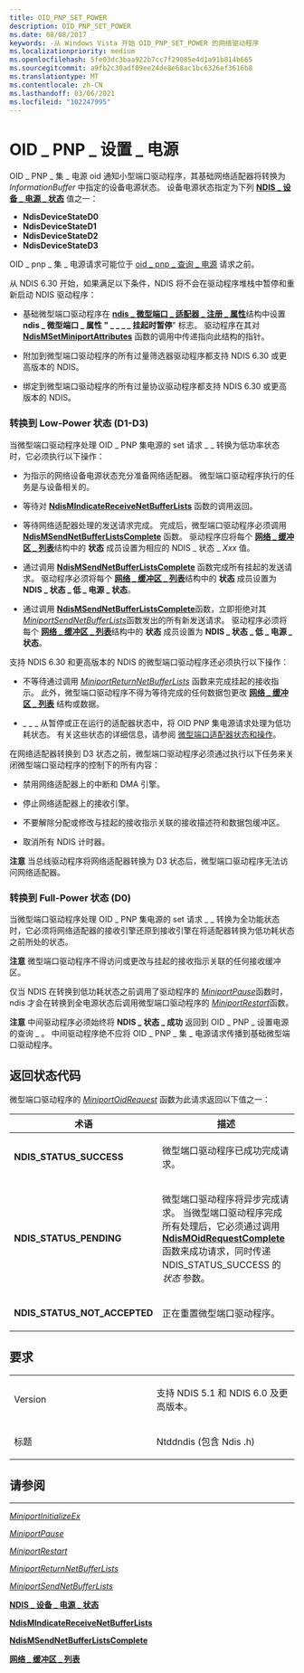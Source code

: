 ```yaml
---
title: OID_PNP_SET_POWER
description: OID_PNP_SET_POWER
ms.date: 08/08/2017
keywords: -从 Windows Vista 开始 OID_PNP_SET_POWER 的网络驱动程序
ms.localizationpriority: medium
ms.openlocfilehash: 5fe03dc3baa922b7cc7f29085e4d1a91b814b665
ms.sourcegitcommit: a9fb2c30adf09ee24de8e68ac1bc6326ef3616b8
ms.translationtype: MT
ms.contentlocale: zh-CN
ms.lasthandoff: 03/06/2021
ms.locfileid: "102247995"
---
```

# <a name="oid_pnp_set_power"></a>OID \_ PNP \_ 设置 \_ 电源





OID \_ PNP \_ 集 \_ 电源 oid 通知小型端口驱动程序，其基础网络适配器将转换为 *InformationBuffer* 中指定的设备电源状态。 设备电源状态指定为下列 [**NDIS \_ 设备 \_ 电源 \_ 状态**](/windows-hardware/drivers/ddi/ntddndis/ne-ntddndis-_ndis_device_power_state) 值之一：

-   **NdisDeviceStateD0**
-   **NdisDeviceStateD1**
-   **NdisDeviceStateD2**
-   **NdisDeviceStateD3**

OID \_ pnp \_ 集 \_ 电源请求可能位于 [oid \_ pnp \_ 查询 \_ 电源](oid-pnp-query-power.md) 请求之前。

从 NDIS 6.30 开始，如果满足以下条件，NDIS 将不会在驱动程序堆栈中暂停和重新启动 NDIS 驱动程序：

-   基础微型端口驱动程序在 [**ndis \_ 微型端口 \_ 适配器 \_ 注册 \_ 属性**](/windows-hardware/drivers/ddi/ndis/ns-ndis-_ndis_miniport_adapter_registration_attributes)结构中设置 **ndis \_ 微型端口 \_ 属性 " \_ \_ \_ \_ 挂起时暂停**" 标志。 驱动程序在其对 [**NdisMSetMiniportAttributes**](/windows-hardware/drivers/ddi/ndis/nf-ndis-ndismsetminiportattributes) 函数的调用中传递指向此结构的指针。

-   附加到微型端口驱动程序的所有过量筛选器驱动程序都支持 NDIS 6.30 或更高版本的 NDIS。

-   绑定到微型端口驱动程序的所有过量协议驱动程序都支持 NDIS 6.30 或更高版本的 NDIS。

### <a name="transitioning-to-a-low-power-state-d1-d3"></a>转换到 Low-Power 状态 (D1-D3) 

当微型端口驱动程序处理 OID \_ PNP 集电源的 set 请求 \_ \_ 转换为低功率状态时，它必须执行以下操作：

-   为指示的网络设备电源状态充分准备网络适配器。 微型端口驱动程序执行的任务是与设备相关的。

-   等待对 [**NdisMIndicateReceiveNetBufferLists**](/windows-hardware/drivers/ddi/ndis/nf-ndis-ndismindicatereceivenetbufferlists) 函数的调用返回。

-   等待网络适配器处理的发送请求完成。 完成后，微型端口驱动程序必须调用 [**NdisMSendNetBufferListsComplete**](/windows-hardware/drivers/ddi/ndis/nf-ndis-ndismsendnetbufferlistscomplete) 函数。 驱动程序应将每个 [**网络 \_ 缓冲区 \_ 列表**](/windows-hardware/drivers/ddi/nbl/ns-nbl-net_buffer_list)结构中的 **状态** 成员设置为相应的 NDIS \_ 状态 \_ *Xxx* 值。

-   通过调用 [**NdisMSendNetBufferListsComplete**](/windows-hardware/drivers/ddi/ndis/nf-ndis-ndismsendnetbufferlistscomplete) 函数完成所有挂起的发送请求。 驱动程序必须将每个 [**网络 \_ 缓冲区 \_ 列表**](/windows-hardware/drivers/ddi/nbl/ns-nbl-net_buffer_list)结构中的 **状态** 成员设置为 **NDIS \_ 状态 \_ 低 \_ 电源 \_ 状态**。

-   通过调用 [**NdisMSendNetBufferListsComplete**](/windows-hardware/drivers/ddi/ndis/nf-ndis-ndismsendnetbufferlistscomplete)函数，立即拒绝对其 [*MiniportSendNetBufferLists*](/windows-hardware/drivers/ddi/ndis/nc-ndis-miniport_send_net_buffer_lists)函数发出的所有新发送请求。 驱动程序必须将每个 [**网络 \_ 缓冲区 \_ 列表**](/windows-hardware/drivers/ddi/nbl/ns-nbl-net_buffer_list)结构中的 **状态** 成员设置为 **NDIS \_ 状态 \_ 低 \_ 电源 \_ 状态**。

支持 NDIS 6.30 和更高版本的 NDIS 的微型端口驱动程序还必须执行以下操作：

-   不等待通过调用 [*MiniportReturnNetBufferLists*](/windows-hardware/drivers/ddi/ndis/nc-ndis-miniport_return_net_buffer_lists) 函数来完成挂起的接收指示。 此外，微型端口驱动程序不得为等待完成的任何数据包更改 [**网络 \_ 缓冲区 \_ 列表**](/windows-hardware/drivers/ddi/nbl/ns-nbl-net_buffer_list) 结构或数据。

-   \_ \_ \_ 从暂停或正在运行的适配器状态中，将 OID PNP 集电源请求处理为低功耗状态。 有关这些状态的详细信息，请参阅 [微型端口适配器状态和操作](./miniport-adapter-states-and-operations.md)。

在网络适配器转换到 D3 状态之前，微型端口驱动程序必须通过执行以下任务来关闭微型端口驱动程序的控制下的所有内容：

-   禁用网络适配器上的中断和 DMA 引擎。

-   停止网络适配器上的接收引擎。

-   不要解除分配或修改与挂起的接收指示关联的接收描述符和数据包缓冲区。

-   取消所有 NDIS 计时器。

**注意**  当总线驱动程序将网络适配器转换为 D3 状态后，微型端口驱动程序无法访问网络适配器。

 

### <a name="transitioning-to-the-full-power-state-d0"></a>转换到 Full-Power 状态 (D0) 

当微型端口驱动程序处理 OID \_ PNP 集电源的 set 请求 \_ \_ 转换为全功能状态时，它必须将网络适配器的接收引擎还原到接收引擎在将适配器转换为低功耗状态之前所处的状态。

**注意**  微型端口驱动程序不得访问或更改与挂起的接收指示关联的任何接收缓冲区。

 

仅当 NDIS 在转换到低功耗状态之前调用了驱动程序的 [*MiniportPause*](/windows-hardware/drivers/ddi/ndis/nc-ndis-miniport_pause)函数时，ndis 才会在转换到全电源状态后调用微型端口驱动程序的 [*MiniportRestart*](/windows-hardware/drivers/ddi/ndis/nc-ndis-miniport_restart)函数。

**注意**  中间驱动程序必须始终将 **NDIS \_ 状态 \_ 成功** 返回到 OID \_ PNP \_ 设置电源的查询 \_ 。 中间驱动程序绝不应将 OID \_ PNP \_ 集 \_ 电源请求传播到基础微型端口驱动程序。

 

## <a name="return-status-codes"></a>返回状态代码


微型端口驱动程序的 [*MiniportOidRequest*](/windows-hardware/drivers/ddi/ndis/nc-ndis-miniport_oid_request) 函数为此请求返回以下值之一：

<table>
<colgroup>
<col width="50%" />
<col width="50%" />
</colgroup>
<thead>
<tr class="header">
<th>术语</th>
<th>描述</th>
</tr>
</thead>
<tbody>
<tr class="odd">
<td><p><strong>NDIS_STATUS_SUCCESS</strong></p></td>
<td><p>微型端口驱动程序已成功完成请求。</p></td>
</tr>
<tr class="even">
<td><p><strong>NDIS_STATUS_PENDING</strong></p></td>
<td><p>微型端口驱动程序将异步完成请求。 当微型端口驱动程序完成所有处理后，它必须通过调用 <a href="/windows-hardware/drivers/ddi/ndis/nf-ndis-ndismoidrequestcomplete" data-raw-source="[&lt;strong&gt;NdisMOidRequestComplete&lt;/strong&gt;](/windows-hardware/drivers/ddi/ndis/nf-ndis-ndismoidrequestcomplete)"><strong>NdisMOidRequestComplete</strong></a> 函数来成功请求，同时传递 NDIS_STATUS_SUCCESS 的 <em>状态</em> 参数。</p></td>
</tr>
<tr class="odd">
<td><p><strong>NDIS_STATUS_NOT_ACCEPTED</strong></p></td>
<td><p>正在重置微型端口驱动程序。</p></td>
</tr>
</tbody>
</table>

 

<a name="requirements"></a>要求
------------

<table>
<colgroup>
<col width="50%" />
<col width="50%" />
</colgroup>
<tbody>
<tr class="odd">
<td><p>Version</p></td>
<td><p>支持 NDIS 5.1 和 NDIS 6.0 及更高版本。</p></td>
</tr>
<tr class="even">
<td><p>标题</p></td>
<td>Ntddndis (包含 Ndis .h) </td>
</tr>
</tbody>
</table>

## <a name="see-also"></a>请参阅


****
[*MiniportInitializeEx*](/windows-hardware/drivers/ddi/ndis/nc-ndis-miniport_initialize)

[*MiniportPause*](/windows-hardware/drivers/ddi/ndis/nc-ndis-miniport_pause)

[*MiniportRestart*](/windows-hardware/drivers/ddi/ndis/nc-ndis-miniport_restart)

[*MiniportReturnNetBufferLists*](/windows-hardware/drivers/ddi/ndis/nc-ndis-miniport_return_net_buffer_lists)

[*MiniportSendNetBufferLists*](/windows-hardware/drivers/ddi/ndis/nc-ndis-miniport_send_net_buffer_lists)

[**NDIS \_ 设备 \_ 电源 \_ 状态**](/windows-hardware/drivers/ddi/ntddndis/ne-ntddndis-_ndis_device_power_state)

[**NdisMIndicateReceiveNetBufferLists**](/windows-hardware/drivers/ddi/ndis/nf-ndis-ndismindicatereceivenetbufferlists)

[**NdisMSendNetBufferListsComplete**](/windows-hardware/drivers/ddi/ndis/nf-ndis-ndismsendnetbufferlistscomplete)

[**网络 \_ 缓冲区 \_ 列表**](/windows-hardware/drivers/ddi/nbl/ns-nbl-net_buffer_list)

